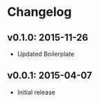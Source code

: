 # Changelog

## v0.1.0: 2015-11-26

- Updated Boilerplate

## v0.0.1: 2015-04-07

- Initial release
